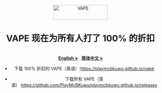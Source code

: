 <div align="center">
  <img src="https://raw.githubusercontent.com/PlayMcBKuwu/playmcbkuwu.github.io/main/VAPE.png" alt="VAPE" width="176" height="48" />  
  
  
# VAPE 现在为所有人打了 100% 的折扣
  <p align="center">
    <br />
    <a href="https://github.com/PlayMcBKuwu/playmcbkuwu.github.io/blob/main/README.md"><strong>English »</strong></a>
    .
    <a href="https://github.com/PlayMcBKuwu/playmcbkuwu.github.io/blob/main/README-CN.md"><strong>简体中文 »</strong></a>
    <br />
  
- 下载 100% 折扣的 VAPE（英语）:https://playmcbkuwu.github.io/vape  
  
- 下载所有 VAPE（英语）:https://github.com/PlayMcBKuwu/playmcbkuwu.github.io/releases
